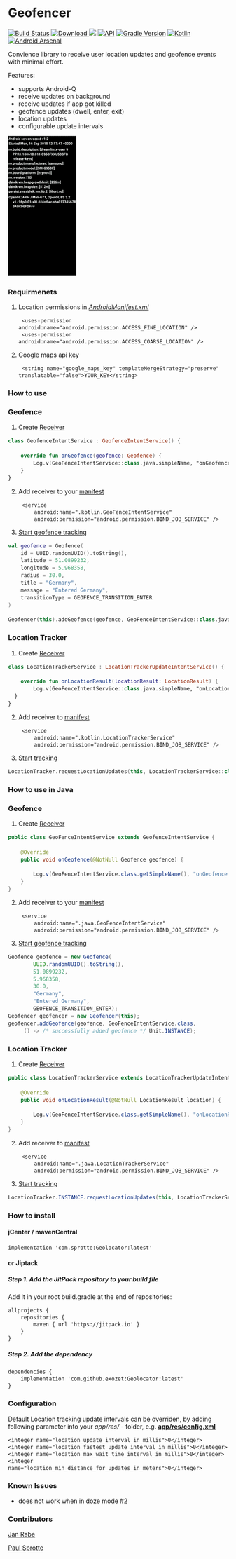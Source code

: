 # Geofencer 
[![Build Status](https://app.bitrise.io/app/62c5e7d6d14d57dd/status.svg?token=i0sTxq2L3WeD26_b77uA5A)](https://app.bitrise.io/app/62c5e7d6d14d57dd) [ ![Download](https://api.bintray.com/packages/exozetag/maven/Geolocator/images/download.svg) ](https://bintray.com/exozetag/maven/Geolocator/_latestVersion) [![](https://jitpack.io/v/exozet/Geolocator.svg)](https://jitpack.io/#exozet/Geolocator)
[![API](https://img.shields.io/badge/API-16%2B-brightgreen.svg?style=flat)](https://android-arsenal.com/api?level=15) [![Gradle Version](https://img.shields.io/badge/gradle-5.6.1-green.svg)](https://docs.gradle.org/current/release-notes) [![Kotlin](https://img.shields.io/badge/kotlin-1.3.50-green.svg)](https://kotlinlang.org/) [![Android Arsenal](https://img.shields.io/badge/Android%20Arsenal-Geolocator-brightgreen.svg?style=flat)](https://android-arsenal.com/details/1/7860)

Convience library to receive user location updates and geofence events with minimal effort. 

Features:

- supports Android-Q
- receive updates on background
- receive updates if app got killed
- geofence updates (dwell, enter, exit)
- location updates
- configurable update intervals

![sample.gif](sample.gif)
     
### Requirmenets

1. Location permissions in [*AndroidManifest.xml*](app/src/main/AndroidManifest.xml#L8-L9)

	    <uses-permission android:name="android.permission.ACCESS_FINE_LOCATION" />
   	 	<uses-permission android:name="android.permission.ACCESS_COARSE_LOCATION" />
   	 	
2. Google maps api key

		<string name="google_maps_key" templateMergeStrategy="preserve" translatable="false">YOUR_KEY</string>
	
### How to use

### Geofence

1. Create [Receiver](app/src/main/java/com/sprotte/geolocator/demo/kotlin/GeofenceIntentService.kt)

```kotlin
class GeofenceIntentService : GeofenceIntentService() {
	
    override fun onGeofence(geofence: Geofence) {
    	Log.v(GeoFenceIntentService::class.java.simpleName, "onGeofence $geofence")	    
    }
}
```		
2. Add receiver to your [manifest](app/src/main/AndroidManifest.xml#L45-L47)

	 	<service
            android:name=".kotlin.GeoFenceIntentService"
            android:permission="android.permission.BIND_JOB_SERVICE" />

3. [Start geofence tracking](app/src/main/java/com/sprotte/geolocator/demo/kotlin/MainActivity.kt#L33-L46)

```kotlin
val geofence = Geofence(
    id = UUID.randomUUID().toString(),
    latitude = 51.0899232,
    longitude = 5.968358,
    radius = 30.0,
    title = "Germany",
    message = "Entered Germany",
    transitionType = GEOFENCE_TRANSITION_ENTER
)
    
Geofencer(this).addGeofence(geofence, GeoFenceIntentService::class.java) { /* successfully added geofence */ }
```
### Location Tracker

1. Create [Receiver](app/src/main/java/com/sprotte/geolocator/demo/kotlin/LocationTrackerService.kt)

```kotlin
class LocationTrackerService : LocationTrackerUpdateIntentService() {

	override fun onLocationResult(locationResult: LocationResult) {  
		Log.v(GeoFenceIntentService::class.java.simpleName, "onLocationResult $location")
  }
}
```
2. Add receiver to [manifest](app/src/main/AndroidManifest.xml#L49-L51)

		<service
            android:name=".kotlin.LocationTrackerService"
            android:permission="android.permission.BIND_JOB_SERVICE" />

3. [Start tracking](app/src/main/java/com/sprotte/geolocator/demo/kotlin/MainActivity.kt#L48-L51)

```kotlin
LocationTracker.requestLocationUpdates(this, LocationTrackerService::class.java)
```
### How to use in Java

### Geofence

1. Create [Receiver](app/src/main/java/com/sprotte/geolocator/demo/java/GeofenceIntentService.java)

```java
public class GeoFenceIntentService extends GeofenceIntentService {
	
	@Override
	public void onGeofence(@NotNull Geofence geofence) {
	
    	Log.v(GeoFenceIntentService.class.getSimpleName(), "onGeofence " + geofence);	    	
   	}
}
```		
2. Add receiver to your [manifest](app/src/main/AndroidManifest.xml#L63-L65)

	 	<service
            android:name=".java.GeoFenceIntentService"
            android:permission="android.permission.BIND_JOB_SERVICE" />

3. [Start geofence tracking](app/src/main/java/com/sprotte/geolocator/demo/java/AddGeoFenceActivity.java#L48-L63)

```java
Geofence geofence = new Geofence(
        UUID.randomUUID().toString(),
        51.0899232,
        5.968358,
        30.0,
        "Germany",
        "Entered Germany",
        GEOFENCE_TRANSITION_ENTER);
Geofencer geofencer = new Geofencer(this);
geofencer.addGeofence(geofence, GeoFenceIntentService.class,
   	 () -> /* successfully added geofence */ Unit.INSTANCE);        	 
```
### Location Tracker

1. Create [Receiver](app/src/main/java/com/sprotte/geolocator/demo/java/LocationTrackerService.java)

```java
public class LocationTrackerService extends LocationTrackerUpdateIntentService {

    @Override
    public void onLocationResult(@NotNull LocationResult location) {
	
        Log.v(GeoFenceIntentService.class.getSimpleName(), "onLocationResult " + location);		        );
    }
}
```	

2. Add receiver to [manifest](app/src/main/AndroidManifest.xml#L66-L68)

		<service
            android:name=".java.LocationTrackerService"
            android:permission="android.permission.BIND_JOB_SERVICE" />

3. [Start tracking](https://github.com/exozet/Geolocator/blob/master/app/src/main/java/com/sprotte/geolocator/demo/java/AddGeoFenceActivity.java#L65-L68)

```java
LocationTracker.INSTANCE.requestLocationUpdates(this, LocationTrackerService.class);
```
### How to install

#### jCenter / mavenCentral

	implementation 'com.sprotte:Geolocator:latest'

#### or Jiptack

##### Step 1. Add the JitPack repository to your build file

Add it in your root build.gradle at the end of repositories:

	allprojects {
		repositories {
			maven { url 'https://jitpack.io' }
		}
	}
##### Step 2. Add the dependency

	dependencies {
		implementation 'com.github.exozet:Geolocator:latest'
	}
	
### Configuration

Default Location tracking update intervals can be overriden, by adding following parameter into your _app/res/_ - folder, e.g. [**app/res/config.xml**](app/src/main/res/values/config.xml#L4-L7)

    <integer name="location_update_interval_in_millis">0</integer>
    <integer name="location_fastest_update_interval_in_millis">0</integer>
    <integer name="location_max_wait_time_interval_in_millis">0</integer>
    <integer name="location_min_distance_for_updates_in_meters">0</integer>

### Known Issues

- does not work when in doze mode #2


### Contributors

[Jan Rabe](jan.rabe@exozet.com)

[Paul Sprotte](paul.sprotte@exozet.com)
